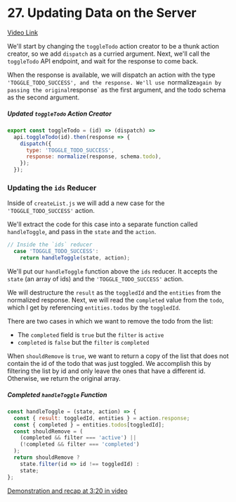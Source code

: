 # 27. Updating Data on the Server
[Video Link](https://egghead.io/lessons/javascript-redux-updating-data-on-the-server)

We'll start by changing the `toggleTodo` action creator to be a thunk action creator, so we add `dispatch` as a curried argument. Next, we'll call the `toggleTodo` API endpoint, and wait for the response to come back.

When the response is available, we will dispatch an action with the type `'TOGGLE_TODO_SUCCESS', and the response. We'll use `normalize` again by passing the original `response` as the first argument, and the todo schema as the second argument.

##### Updated `toggleTodo` Action Creator
```javascript
export const toggleTodo = (id) => (dispatch) =>
  api.toggleTodo(id).then(response => {
    dispatch({
      type: 'TOGGLE_TODO_SUCCESS',
      response: normalize(response, schema.todo),
    });
  });
```

### Updating the `ids` Reducer

Inside of `createList.js` we will add a new case for the `'TOGGLE_TODO_SUCCESS'` action.

We'll extract the code for this case into a separate function called `handleToggle`, and pass in the `state` and the `action`.

```javascript
// Inside the `ids` reducer
  case 'TOGGLE_TODO_SUCCESS':
    return handleToggle(state, action);
```

We'll put our `handleToggle` function above the `ids` reducer. It accepts the `state` (an array of ids) and the `'TOGGLE_TODO_SUCCESS'` action.

We will destructure the `result` as the `toggledId` and the `entities` from the normalized response. Next, we will read the `completed` value from the `todo`, which I get by referencing `entities.todos` by the `toggledId`.

There are two cases in which we want to remove the todo from the list:
 * The `completed` field is `true` but the `filter` is `active`
 * `completed` is `false` but the `filter` is `completed`

When `shouldRemove` is `true`, we want to return a copy of the list that does not contain the id of the todo that was just toggled. We accomplish this by filtering the list by id and only leave the ones that have a different id. Otherwise, we return the original array.

##### Completed `handleToggle` Function
```javascript
const handleToggle = (state, action) => {
  const { result: toggledId, entities } = action.response;
  const { completed } = entities.todos[toggledId];
  const shouldRemove = (
    (completed && filter === 'active') ||
    (!completed && filter === 'completed')
  );
  return shouldRemove ?
    state.filter(id => id !== toggledId) :
    state;
};
```

[Demonstration and recap at 3:20 in video](https://egghead.io/lessons/javascript-redux-updating-data-on-the-server)
